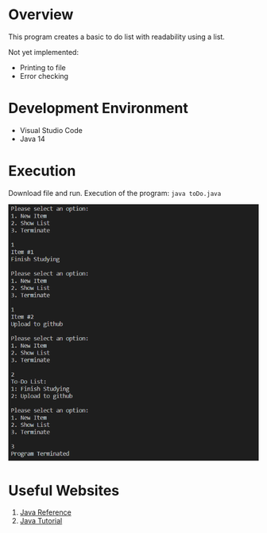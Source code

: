 # Overview
This program creates a basic to do list with readability using a list.

Not yet implemented:
* Printing to file
* Error checking

# Development Environment
* Visual Studio Code  
* Java 14

# Execution
Download file and run.
Execution of the program: `java toDo.java`

![Program screenshot displaying employee entry](demo1.png)

# Useful Websites

1. [Java Reference](https://docs.oracle.com/en/java/)
2. [Java Tutorial](https://www.tutorialspoint.com/java/index.htm)